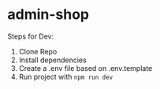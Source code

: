 # admin-shop

Steps for Dev:

1. Clone Repo
2. Install dependencies
3. Create a .env file based on .env.template
4. Run project with `npm run dev`
